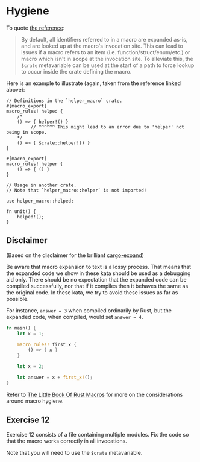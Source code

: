 # Hygiene

To quote [the reference](https://doc.rust-lang.org/reference/macros-by-example.html#hygiene):

> By default, all identifiers referred to in a macro are expanded as-is, and are
> looked up at the macro's invocation site. This can lead to issues if a macro
> refers to an item (i.e. function/struct/enum/etc.) or macro which isn't in scope at the invocation site. To
> alleviate this, the `$crate` metavariable can be used at the start of a path to
> force lookup to occur inside the crate defining the macro.

Here is an example to illustrate (again, taken from the reference linked above):

```rust,ignore
// Definitions in the `helper_macro` crate.
#[macro_export]
macro_rules! helped {
    /*
    () => { helper!() }
         // ^^^^^^ This might lead to an error due to 'helper' not being in scope.
    */
    () => { $crate::helper!() }
}

#[macro_export]
macro_rules! helper {
    () => { () }
}

// Usage in another crate.
// Note that `helper_macro::helper` is not imported!

use helper_macro::helped;

fn unit() {
    helped!();
}
```

## Disclaimer

(Based on the disclaimer for the brilliant
[cargo-expand](https://github.com/dtolnay/cargo-expand/))

Be aware that macro expansion to text is a lossy process. That means that the
expanded code we show in these kata should be used as a debugging aid only.
There should be no expectation that the expanded code can be compiled
successfully, nor that if it compiles then it behaves the same as the original
code. In these kata, we try to avoid these issues as far as possible.

For instance, `answer = 3` when compiled ordinarily by Rust,
but the expanded code, when compiled, would set `answer = 4`.

```rust
fn main() {
    let x = 1;

    macro_rules! first_x {
        () => { x }
    }

    let x = 2;

    let answer = x + first_x!();
}

```

Refer to [The Little Book Of Rust Macros](https://veykril.github.io/tlborm/decl-macros/minutiae/hygiene.html)
for more on the considerations around macro hygiene.

## Exercise 12

Exercise 12 consists of a file containing multiple modules. Fix the code so
that the macro works correctly in all invocations.

Note that you will need to use the `$crate` metavariable.
